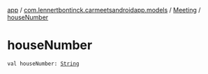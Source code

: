 [app](../../index.md) / [com.lennertbontinck.carmeetsandroidapp.models](../index.md) / [Meeting](index.md) / [houseNumber](./house-number.md)

# houseNumber

`val houseNumber: `[`String`](https://kotlinlang.org/api/latest/jvm/stdlib/kotlin/-string/index.html)